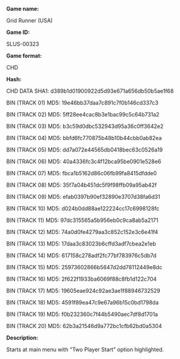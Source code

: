 **Game name:**

Grid Runner (USA)

**Game ID:**

SLUS-00323

**Game format:**

CHD

**Hash:**

CHD DATA SHA1: d389b1d01900922d5d93e671a656db50b5ae1f68

BIN (TRACK 01) MD5: 19e46bb37daa7c891c7f0b146cd337c3

BIN (TRACK 02) MD5: 5ff28ee4cac8b3e1bac99c5c64b731a2

BIN (TRACK 03) MD5: b3c59d0dbc532943d95a36c0ff3642e2

BIN (TRACK 04) MD5: bbfd6fc770875b48b10b44cbb0ab82ea

BIN (TRACK 05) MD5: dd7a072e44565db0418bec63c0526a19

BIN (TRACK 06) MD5: 40a4336fc3c4f12bca95be0901e528e6

BIN (TRACK 07) MD5: fbca1b5162d86c06fb99fa8415dfdde0

BIN (TRACK 08) MD5: 35f7a04b451dc5f9f98ffb09a95ab42f

BIN (TRACK 09) MD5: efab0397b90ef32890e3707d38fa6d31

BIN (TRACK 10) MD5: d024b0dd88ae122224cc17c6998128fc

BIN (TRACK 11) MD5: 97dc315565a5b956eb0c9ca8ab5a2171

BIN (TRACK 12) MD5: 74a0d0fe4279aa3c852c152e3c6e41f4

BIN (TRACK 13) MD5: 17daa3c83023b6cffd3adf7cbea2e1eb

BIN (TRACK 14) MD5: 617158c278adf2fc77bf783976c5db7d

BIN (TRACK 15) MD5: 25973602866b5647d2dd78112449e8dc

BIN (TRACK 16) MD5: 2f622f1933ba6069f88c8fb1d122c704

BIN (TRACK 17) MD5: 19605eae924c92ae3ae1f88946732529

BIN (TRACK 18) MD5: 4591f89ea47c9e67a96b15c0bd1798da

BIN (TRACK 19) MD5: f0b232360c7f44b5490aec7df8d1701a

BIN (TRACK 20) MD5: 62b3a21546d9a772bc1cfb62bd0a5304

**Description:**

Starts at main menu with "Two Player Start" option highlighted.